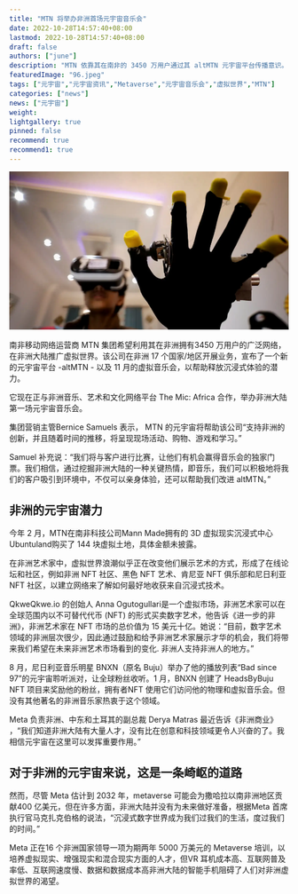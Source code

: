 ```yaml
---
title: "MTN 将举办非洲首场元宇宙音乐会"
date: 2022-10-28T14:57:40+08:00
lastmod: 2022-10-28T14:57:40+08:00
draft: false
authors: ["june"]
description: "MTN 依靠其在南非的 3450 万用户通过其 altMTN 元宇宙平台传播意识。"
featuredImage: "96.jpeg"
tags: ["元宇宙","元宇宙资讯","Metaverse","元宇宙音乐会","虚拟世界","MTN"]
categories: ["news"]
news: ["元宇宙"]
weight: 
lightgallery: true
pinned: false
recommend: true
recommend1: true
---
```




![元宇宙](95.png)



南非移动网络运营商 MTN 集团希望利用其在非洲拥有3450 万用户的广泛网络，在非洲大陆推广虚拟世界。该公司在非洲 17 个国家/地区开展业务，宣布了一个新的元宇宙平台 -altMTN - 以及 11 月的虚拟音乐会，以帮助释放沉浸式体验的潜力。

它现在正与非洲音乐、艺术和文化网络平台 The Mic: Africa 合作，举办非洲大陆第一场元宇宙音乐会。

集团营销主管Bernice Samuels 表示， MTN 的元宇宙将帮助该公司“支持非洲的创新，并且随着时间的推移，将呈现现场活动、购物、游戏和学习。”

Samuel 补充说：“我们将与客户进行比赛，让他们有机会赢得音乐会的独家门票。我们相信，通过挖掘非洲大陆的一种关键热情，即音乐，我们可以积极地将我们的客户吸引到环境中，不仅可以亲身体验，还可以帮助我们改进 altMTN。”



## 非洲的元宇宙潜力

今年 2 月，MTN在南非科技公司Mann Made拥有的 3D 虚拟现实沉浸式中心 Ubuntuland购买了 144 块虚拟土地，具体金额未披露。

在非洲艺术家中，虚拟世界浪潮似乎正在改变他们展示艺术的方式，形成了在线论坛和社区，例如非洲 NFT 社区、黑色 NFT 艺术、肯尼亚 NFT 俱乐部和尼日利亚 NFT 社区，以建立网络来了解如何最好地收获来自沉浸式技术。

QkweQkwe.io 的创始人 Anna Ogutogullari是一个虚拟市场，非洲艺术家可以在全球范围内以不可替代代币 (NFT) 的形式买卖数字艺术，他告诉《进一步的非洲》，非洲艺术家在 NFT 市场的总价值为 15 美元十亿。她说：“目前，数字艺术领域的非洲层次很少，因此通过鼓励和给予非洲艺术家展示才华的机会，我们将带来我们希望在未来非洲艺术市场看到的变化. 非洲人支持非洲人的地方。”

8 月，尼日利亚音乐明星 BNXN（原名 Buju）举办了他的播放列表“Bad since 97”的元宇宙聆听派对，让全球粉丝收听。1 月，BNXN 创建了 HeadsByBuju NFT 项目来奖励他的粉丝，拥有者NFT 使用它们访问他的物理和虚拟音乐会。但没有其他著名的非洲音乐家热衷于这个领域。

Meta 负责非洲、中东和土耳其的副总裁 Derya Matras 最近告诉《非洲商业》 ，“我们知道非洲大陆有大量人才，没有比在创意和科技领域更令人兴奋的了。我相信元宇宙在这里可以发挥重要作用。”



## 对于非洲的元宇宙来说，这是一条崎岖的道路

然而，尽管 Meta 估计到 2032 年，metaverse 可能会为撒哈拉以南非洲地区贡献400 亿美元，但在许多方面，非洲大陆并没有为未来做好准备，根据Meta 首席执行官马克扎克伯格的说法，“沉浸式数字世界成为我们过我们的生活，度过我们的时间。”

Meta 正在16 个非洲国家领导一项为期两年 5000 万美元的 Metaverse 培训，以培养虚拟现实、增强现实和混合现实方面的人才，但VR 耳机成本高、互联网普及率低、互联网速度慢、数据和数据成本高非洲大陆的智能手机阻碍了人们对非洲虚拟世界的渴望。